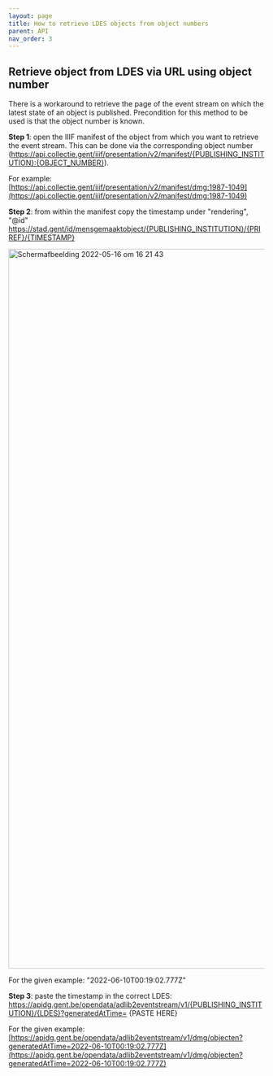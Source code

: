 ```yaml
---
layout: page
title: How to retrieve LDES objects from object numbers
parent: API
nav_order: 3
---
```



## **Retrieve object from LDES via URL using object number**

There is a workaround to retrieve the page of the event stream on which the latest state of an object is published. Precondition for this method to be used is that the object number is known. 

**Step 1**: open the IIIF manifest of the object from which you want to retrieve the event stream. This can be done via the corresponding object number (https://api.collectie.gent/iiif/presentation/v2/manifest/{PUBLISHING_INSTITUTION}:{OBJECT_NUMBER}).


For example: [https://api.collectie.gent/iiif/presentation/v2/manifest/dmg:1987-1049](https://api.collectie.gent/iiif/presentation/v2/manifest/dmg:1987-1049)


**Step 2**: from within the manifest copy the timestamp under "rendering", "@id"
https://stad.gent/id/mensgemaaktobject/{PUBLISHING_INSTITUTION}/{PRIREF}/{TIMESTAMP}


<img width="1416" alt="Schermafbeelding 2022-05-16 om 16 21 43" src="https://user-images.githubusercontent.com/43210443/168614557-e9ad6a79-6cba-46ae-8162-53f642f22053.png">


For the given example: "2022-06-10T00:19:02.777Z"

**Step 3**: paste the timestamp in the correct LDES: https://apidg.gent.be/opendata/adlib2eventstream/v1/{PUBLISHING_INSTITUTION}/{LDES}?generatedAtTime= 
 {PASTE HERE}
 
 
 For the given example: [https://apidg.gent.be/opendata/adlib2eventstream/v1/dmg/objecten?generatedAtTime=2022-06-10T00:19:02.777Z](https://apidg.gent.be/opendata/adlib2eventstream/v1/dmg/objecten?generatedAtTime=2022-06-10T00:19:02.777Z)
